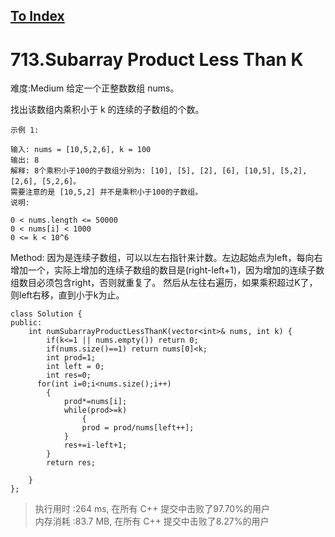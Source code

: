[To Index](/index.md)
---
# 713.Subarray Product Less Than K
难度:Medium
给定一个正整数数组 nums。

找出该数组内乘积小于 k 的连续的子数组的个数。

```
示例 1:

输入: nums = [10,5,2,6], k = 100
输出: 8
解释: 8个乘积小于100的子数组分别为: [10], [5], [2], [6], [10,5], [5,2], [2,6], [5,2,6]。
需要注意的是 [10,5,2] 并不是乘积小于100的子数组。
说明:

0 < nums.length <= 50000
0 < nums[i] < 1000
0 <= k < 10^6
```


Method: 
因为是连续子数组，可以以左右指针来计数。左边起始点为left，每向右增加一个，实际上增加的连续子数组的数目是(right-left+1)，因为增加的连续子数组数目必须包含right，否则就重复了。
然后从左往右遍历，如果乘积超过K了，则left右移，直到小于k为止。

```
class Solution {
public:
    int numSubarrayProductLessThanK(vector<int>& nums, int k) {
        if(k<=1 || nums.empty()) return 0;
        if(nums.size()==1) return nums[0]<k;
        int prod=1;
        int left = 0;
        int res=0;
      for(int i=0;i<nums.size();i++)
        {
            prod*=nums[i];
            while(prod>=k)
                {
                prod = prod/nums[left++];
            }
            res+=i-left+1;
        }
        return res;

    }
};
```

> 执行用时 :264 ms, 在所有 C++ 提交中击败了97.70%的用户   
内存消耗 :83.7 MB, 在所有 C++ 提交中击败了8.27%的用户
